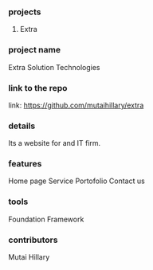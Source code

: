 ### projects
1. Extra
### project name
Extra Solution Technologies
### link to the repo
link: https://github.com/mutaihillary/extra
### details
Its  a website for and IT firm.

### features
Home page
Service
Portofolio
Contact us
### tools 
Foundation Framework
### contributors
Mutai Hillary
